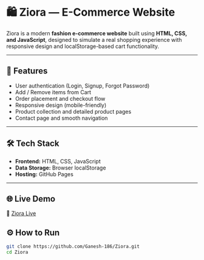 
# 🛍️ Ziora — E-Commerce Website

Ziora is a modern **fashion e-commerce website** built using **HTML, CSS, and JavaScript**, designed to simulate a real shopping experience with responsive design and localStorage-based cart functionality.

---

## 🚀 Features
- User authentication (Login, Signup, Forgot Password)
- Add / Remove items from Cart
- Order placement and checkout flow
- Responsive design (mobile-friendly)
- Product collection and detailed product pages
- Contact page and smooth navigation

---

## 🛠️ Tech Stack
- **Frontend:** HTML, CSS, JavaScript  
- **Data Storage:** Browser localStorage  
- **Hosting:** GitHub Pages

---
## 🌐 Live Demo
🔗 [Ziora Live](https://ganesh-186.github.io/ZIORA/)

## ⚙️ How to Run
```bash
git clone https://github.com/Ganesh-186/Ziora.git
cd Ziora


